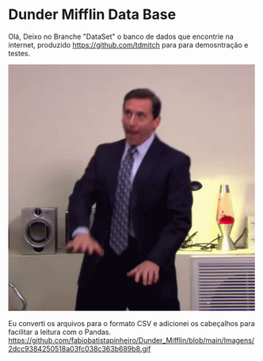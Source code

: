 # Dunder Mifflin Data Base

Olá, Deixo no Branche "DataSet" o banco de dados que encontrie na internet, produzido https://github.com/tdmitch para para demosntração e testes.

<img src="https://github.com/fabiobatistapinheiro/Dunder_Mifflin/blob/main/Imagens/2dcc9384250518a03fc038c363b689b8.gif">

Eu converti os arquivos para o formato CSV e adicionei os cabeçalhos para facilitar a leitura com o Pandas.
https://github.com/fabiobatistapinheiro/Dunder_Mifflin/blob/main/Imagens/2dcc9384250518a03fc038c363b689b8.gif
